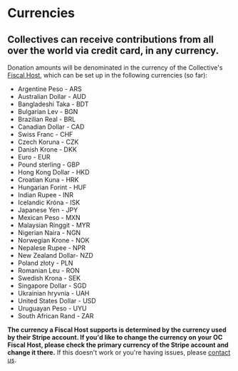 # Currencies

## Collectives can receive contributions from all over the world via credit card, in any currency.

Donation amounts will be denominated in the currency of the Collective's [Fiscal Host](../fiscal-hosts/fiscal-hosts.md), which can be set up in the following currencies (so far):

* Argentine Peso - ARS
* Australian Dollar - AUD
* Bangladeshi Taka - BDT
* Bulgarian Lev - BGN
* Brazilian Real - BRL
* Canadian Dollar - CAD
* Swiss Franc - CHF
* Czech Koruna - CZK
* Danish Krone - DKK
* Euro - EUR
* Pound sterling - GBP
* Hong Kong Dollar - HKD
* Croatian Kuna - HRK
* Hungarian Forint - HUF
* Indian Rupee - INR
* Icelandic Króna - ISK
* Japanese Yen - JPY
* Mexican Peso - MXN
* Malaysian Ringgit - MYR
* Nigerian Naira - NGN
* Norwegian Krone - NOK
* Nepalese Rupee - NPR
* New Zealand Dollar- NZD
* Poland złoty - PLN
* Romanian Leu - RON
* Swedish Krona - SEK
* Singapore Dollar - SGD
* Ukrainian hryvnia - UAH
* United States Dollar - USD
* Uruguayan Peso - UYU
* South African Rand - ZAR

**The currency a Fiscal Host supports is determined by the currency used by their Stripe account. If you'd like to change the currency on your OC Fiscal Host, please check the primary currency of the Stripe account and change it there.** If this doesn't work or you're having issues, please [contact us](https://opencollective.com/contact).
